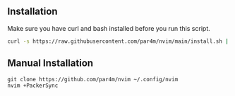 ## Installation

Make sure you have curl and bash installed before you run this script.

```bash
curl -s https://raw.githubusercontent.com/par4m/nvim/main/install.sh | bash -s
```

## Manual Installation
```
git clone https://github.com/par4m/nvim ~/.config/nvim
nvim +PackerSync
```
